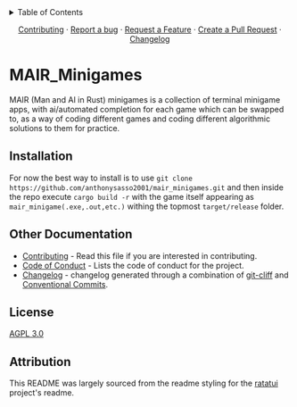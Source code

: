 <details>
<summary>Table of Contents</summary>

- [MAIR_Minigames](#mair_minigames)
  - [Installation](#installation)
  - [Other Documentation](#other-documentation)
  - [License](#license)
  - [Attribution](#attribution)

</details>

<div align="center">

[Contributing] · [Report a bug] · [Request a Feature] · [Create a Pull Request] · [Changelog]

</div>

# MAIR_Minigames

MAIR (Man and AI in Rust) minigames is a collection of terminal minigame apps, with ai/automated completion for each game which can be swapped to, as a way of coding different games and coding different algorithmic solutions to them for practice.

## Installation

For now the best way to install is to use `git clone https://github.com/anthonysasso2001/mair_minigames.git` and then inside the repo execute `cargo build -r` with the game itself appearing as `mair_minigame(.exe,.out,etc.)` withing the topmost `target/release` folder.

## Other Documentation

- [Contributing] - Read this file if you are interested in contributing.
- [Code of Conduct] - Lists the code of conduct for the project.
- [Changelog] - changelog generated through a combination of [git-cliff] and [Conventional Commits].

## License

[AGPL 3.0](./LICENSE)

## Attribution

This README was largely sourced from the readme styling for the [ratatui](https://github.com/ratatui-org/ratatui) project's readme.

[Contributing]: https://github.com/anthonysasso2001/mair_minigames/blob/main/CONTRIBUTING.md
[Code of Conduct]: https://github.com/anthonysasso2001/mair_minigames/blob/main/CODE_OF_CONDUCT.md
[License]: https://github.com/anthonysasso2001/mair_minigames/blob/main/LICENSE
[Changelog]: https://github.com/anthonysasso2001/mair_minigames/blob/main/CHANGELOG.md
[Report a bug]: https://github.com/anthonysasso2001/mair_minigames/issues/new?labels=bug&projects=&template=bug_report.md
[Request a Feature]: https://github.com/anthonysasso2001/mair_minigames/issues/new?labels=enhancement&projects=&template=feature_request.md
[Create a Pull Request]: https://github.com/anthonysasso2001/mair_minigames/compare
[git-cliff]: https://git-cliff.org
[Conventional Commits]: https://www.conventionalcommits.org

